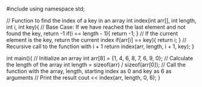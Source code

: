 #include<iostream>
using namespace std;

// Function to find the index of a key in an array
int index(int arr[], int length, int i, int key){
    // Base Case: If we have reached the last element and not found the key, return -1
    if(i == length - 1){
        return -1;
    }
    // If the current element is the key, return the current index
    if(arr[i] == key){
        return i;
    }
    // Recursive call to the function with i + 1
    return index(arr, length, i + 1, key);
}

int main(){
    // Initialize an array
    int arr[8] = {1, 4, 6, 8, 7, 6, 9, 0};
    // Calculate the length of the array
    int length = sizeof(arr) / sizeof(arr[0]);
    // Call the function with the array, length, starting index as 0 and key as 6 as arguments
    // Print the result
    cout << index(arr, length, 0, 6);
}
